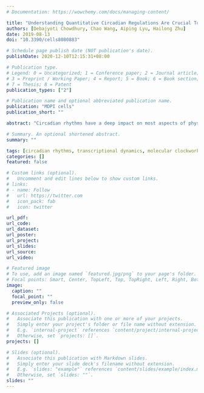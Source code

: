 ```yaml
---
# Documentation: https://wowchemy.com/docs/managing-content/

title: "Understanding Quantitative Circadian Regulations Are Crucial Towards Advancing Chronotherapy"
authors: [Debajyoti Chowdhury, Chao Wang, Aiping Lyu, Hailong Zhu]
date: 2019-08-13
doi: "10.3390/cells8080883"

# Schedule page publish date (NOT publication's date).
publishDate: 2020-12-10T12:15:31+08:00

# Publication type.
# Legend: 0 = Uncategorized; 1 = Conference paper; 2 = Journal article;
# 3 = Preprint / Working Paper; 4 = Report; 5 = Book; 6 = Book section;
# 7 = Thesis; 8 = Patent
publication_types: ["2"]

# Publication name and optional abbreviated publication name.
publication: "MDPI cells"
publication_short: ""

abstract: "Circadian rhythms have a deep impact on most aspects of physiology. In most organisms, especially mammals, the biological rhythms are maintained by the indigenous circadian clockwork around geophysical time (~24-h). These rhythms originate inside cells. Several core components are interconnected through transcriptional/translational feedback loops to generate molecular oscillations. They are tightly controlled over time. Also, they exert temporal controls over many fundamental physiological activities. This helps in coordinating the body’s internal time with the external environments. The mammalian circadian clockwork is composed of a hierarchy of oscillators, which play roles at molecular, cellular, and higher levels. The master oscillation has been found to be developed at the hypothalamic suprachiasmatic nucleus in the brain. It acts as the core pacemaker and drives the transmission of the oscillation signals. These signals are distributed across different peripheral tissues through humoral and neural connections. The synchronization among the master oscillator and tissue-specific oscillators offer overall temporal stability to mammals. Recent technological advancements help us to study the circadian rhythms at dynamic scale and systems level. Here, we outline the current understanding of circadian clockwork in terms of molecular mechanisms and interdisciplinary concepts. We have also focused on the importance of the integrative approach to decode several crucial intricacies. This review indicates the emergence of such a comprehensive approach. It will essentially accelerate the circadian research with more innovative strategies, such as developing evidence-based chronotherapeutics to restore de-synchronized circadian rhythms."

# Summary. An optional shortened abstract.
summary: ""

tags: [circadian rhythms, transcriptional dynamics, molecular clockwork, chronotherapy]
categories: []
featured: false

# Custom links (optional).
#   Uncomment and edit lines below to show custom links.
# links:
# - name: Follow
#   url: https://twitter.com
#   icon_pack: fab
#   icon: twitter

url_pdf:
url_code:
url_dataset:
url_poster:
url_project:
url_slides:
url_source:
url_video:

# Featured image
# To use, add an image named `featured.jpg/png` to your page's folder. 
# Focal points: Smart, Center, TopLeft, Top, TopRight, Left, Right, BottomLeft, Bottom, BottomRight.
image:
  caption: ""
  focal_point: ""
  preview_only: false

# Associated Projects (optional).
#   Associate this publication with one or more of your projects.
#   Simply enter your project's folder or file name without extension.
#   E.g. `internal-project` references `content/project/internal-project/index.md`.
#   Otherwise, set `projects: []`.
projects: []

# Slides (optional).
#   Associate this publication with Markdown slides.
#   Simply enter your slide deck's filename without extension.
#   E.g. `slides: "example"` references `content/slides/example/index.md`.
#   Otherwise, set `slides: ""`.
slides: ""
---
```

